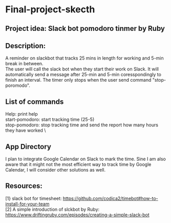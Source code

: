 # Final-project-skecth
## Project idea: Slack bot pomodoro tinmer by Ruby
## Description:
A reminder on slackbot that tracks 25 mins in length for working and 5-min break in between. \
The user will call the slack bot when they start their work on Slack. It will automatically send a message after 25-min and 5-min coresspondingly to finish an interval. The timer only stops when the user send command "stop-poromodo".
## List of commands
Help: print help \
start-pomodoro: start tracking time (25-5) \
stop-pomodoro: stop tracking time and send the report how many hours they have worked \
## App Directory
I plan to integrate Google Calendar on Slack to mark the time. Sine I am also aware that it might not the most efficient way to track time by Google Calendar, I will consider other solutions as well.

## Resources:
[1} slack bot for timesheet: https://github.com/codica2/timebot#how-to-install-for-your-team \
[2] A simple introduction of slckbot by Ruby: https://www.driftingruby.com/episodes/creating-a-simple-slack-bot

